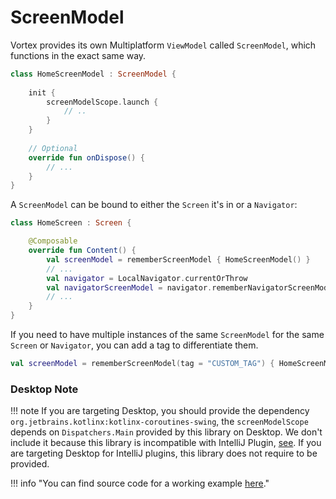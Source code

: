# ScreenModel

Vortex provides its own Multiplatform `ViewModel` called `ScreenModel`, which functions in the exact same way.

```kotlin
class HomeScreenModel : ScreenModel {
   
    init {
        screenModelScope.launch {
            // ..
        }
    }
    
    // Optional
    override fun onDispose() {
        // ...
    }
}
```

A `ScreenModel` can be bound to either the `Screen` it's in or a `Navigator`:

```kotlin
class HomeScreen : Screen {

    @Composable
    override fun Content() {
        val screenModel = rememberScreenModel { HomeScreenModel() }
        // ...
        val navigator = LocalNavigator.currentOrThrow
        val navigatorScreenModel = navigator.rememberNavigatorScreenModel { HomeScreenModel() }
        // ...
    }
}
```

If you need to have multiple instances of the same `ScreenModel` for the same `Screen` or `Navigator`, you can add a tag
to differentiate them.

```kotlin
val screenModel = rememberScreenModel(tag = "CUSTOM_TAG") { HomeScreenModel() }
```

### Desktop Note

!!! note
    If you are targeting Desktop, you should provide the dependency `org.jetbrains.kotlinx:kotlinx-coroutines-swing`, the `screenModelScope` depends on `Dispatchers.Main` provided by this library on Desktop. We don't include it because this library is incompatible with IntelliJ Plugin, [see](https://youtrack.jetbrains.com/issue/IDEA-285839). If you are targeting Desktop for IntelliJ plugins, this library does not require to be provided.

!!! info "You can find source code for a working example [here](https://github.com/hristogochev/vortex)."

